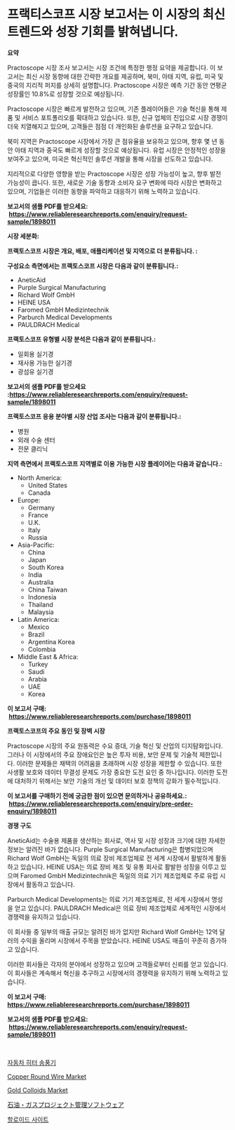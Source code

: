 <p><h1>프랙티스코프 시장 보고서는 이 시장의 최신 트렌드와 성장 기회를 밝혀냅니다.</h1></p><p><strong>요약</strong></p>
<p><p>Practoscope 시장 조사 보고서는 시장 조건에 특정한 행정 요약을 제공합니다. 이 보고서는 최신 시장 동향에 대한 간략한 개요를 제공하며, 북미, 아태 지역, 유럽, 미국 및 중국의 지리적 퍼지를 상세히 설명합니다. Practoscope 시장은 예측 기간 동안 연평균 성장률인 10.8%로 성장할 것으로 예상됩니다.</p><p>Practoscope 시장은 빠르게 발전하고 있으며, 기존 플레이어들은 기술 혁신을 통해 제품 및 서비스 포트폴리오를 확대하고 있습니다. 또한, 신규 업체의 진입으로 시장 경쟁이 더욱 치열해지고 있으며, 고객들은 점점 더 개인화된 솔루션을 요구하고 있습니다.</p><p>북미 지역은 Practoscope 시장에서 가장 큰 점유율을 보유하고 있으며, 향후 몇 년 동안 아태 지역과 중국도 빠르게 성장할 것으로 예상됩니다. 유럽 시장은 안정적인 성장을 보여주고 있으며, 미국은 혁신적인 솔루션 개발을 통해 시장을 선도하고 있습니다.</p><p>지리적으로 다양한 영향을 받는 Practoscope 시장은 성장 가능성이 높고, 향후 발전 가능성이 큽니다. 또한, 새로운 기술 동향과 소비자 요구 변화에 따라 시장은 변화하고 있으며, 기업들은 이러한 동향을 파악하고 대응하기 위해 노력하고 있습니다.</p></p>
<p><strong>보고서의 샘플 PDF를 받으세요: &nbsp;<a href="https://www.reliableresearchreports.com/enquiry/request-sample/1898011">https://www.reliableresearchreports.com/enquiry/request-sample/1898011</a></strong></p>
<p><strong>시장 세분화:</strong></p>
<p><strong> 프랙토스코프 시장은 개요, 배포, 애플리케이션 및 지역으로 더 분류됩니다. :</strong></p>
<p><strong>구성요소 측면에서는 프랙토스코프 시장은 다음과 같이 분류됩니다.:</strong></p>
<p><ul><li>AneticAid</li><li>Purple Surgical Manufacturing</li><li>Richard Wolf GmbH</li><li>HEINE USA</li><li>Faromed GmbH Medizintechnik</li><li>Parburch Medical Developments</li><li>PAULDRACH Medical</li></ul></p>
<p><strong> 프랙토스코프 유형별 시장 분석은 다음과 같이 분류됩니다.:</strong></p>
<p><ul><li>일회용 실기경</li><li>재사용 가능한 실기경</li><li>광섬유 실기경</li></ul></p>
<p><strong>보고서의 샘플 PDF를 받으세요 :<a href="https://www.reliableresearchreports.com/enquiry/request-sample/1898011">https://www.reliableresearchreports.com/enquiry/request-sample/1898011</a></strong></p>
<p><strong> 프랙토스코프 응용 분야별 시장 산업 조사는 다음과 같이 분류됩니다.:</strong></p>
<p><ul><li>병원</li><li>외래 수술 센터</li><li>전문 클리닉</li></ul></p>
<p><strong>지역 측면에서 프랙토스코프 지역별로 이용 가능한 시장 플레이어는 다음과 같습니다.:</strong></p>
<p><ul>
    <li>
        North America:
        <ul>
            <li>United States</li>
            <li>Canada</li>
        </ul>
    </li>
    <li>
        Europe:
        <ul>
            <li>Germany</li>
            <li>France</li>
            <li>U.K.</li>
            <li>Italy</li>
            <li>Russia</li>
        </ul>
    </li>
    <li>
        Asia-Pacific:
        <ul>
            <li>China</li>
            <li>Japan</li>
            <li>South Korea</li>
            <li>India</li>
            <li>Australia</li>
            <li>China Taiwan</li>
            <li>Indonesia</li>
            <li>Thailand</li>
            <li>Malaysia</li>
        </ul>
    </li>
    <li>
        Latin America:
        <ul>
            <li>Mexico</li>
            <li>Brazil</li>
            <li>Argentina Korea</li>
            <li>Colombia</li>
        </ul>
    </li>
    <li>
        Middle East & Africa:
        <ul>
            <li>Turkey</li>
            <li>Saudi</li>
            <li>Arabia</li>
            <li>UAE</li>
            <li>Korea</li>
        </ul>
    </li>
    </ul></p>
<p><strong>이 보고서 구매: &nbsp;<a href="https://www.reliableresearchreports.com/purchase/1898011">https://www.reliableresearchreports.com/purchase/1898011</a></strong></p>
<p><strong>프랙토스코프의 주요 동인 및 장벽 시장</strong></p>
<p><p>Practoscope 시장의 주요 원동력은 수요 증대, 기술 혁신 및 산업의 디지턈화입니다. 그러나 이 시장에서의 주요 장애요인은 높은 투자 비용, 보안 문제 및 기술적 제한입니다. 이러한 문제들은 채택의 어려움을 초래하며 시장 성장을 제한할 수 있습니다. 또한 사생활 보호와 데이터 무결성 문제도 가장 중요한 도전 요인 중 하나입니다. 이러한 도전에 대처하기 위해서는 보안 기술의 개선 및 데이터 보호 정책의 강화가 필수적입니다.</p></p>
<p><strong>이 보고서를 구매하기 전에 궁금한 점이 있으면 문의하거나 공유하세요.: &nbsp;<a href="https://www.reliableresearchreports.com/enquiry/pre-order-enquiry/1898011">https://www.reliableresearchreports.com/enquiry/pre-order-enquiry/1898011</a></strong></p>
<p><strong>경쟁 구도</strong></p>
<p><p>AneticAid는 수술용 제품을 생산하는 회사로, 역사 및 시장 성장과 크기에 대한 자세한 정보는 알려진 바가 없습니다. Purple Surgical Manufacturing은 합병되었으며 Richard Wolf GmbH는 독일의 의료 장비 제조업체로 전 세계 시장에서 활발하게 활동하고 있습니다. HEINE USA는 의료 장비 제조 및 유통 회사로 활발한 성장을 이루고 있으며 Faromed GmbH Medizintechnik은 독일의 의료 기기 제조업체로 주로 유럽 시장에서 활동하고 있습니다.</p><p>Parburch Medical Developments는 의료 기기 제조업체로, 전 세계 시장에서 명성을 얻고 있습니다. PAULDRACH Medical은 의료 장비 제조업체로 세계적인 시장에서 경쟁력을 유지하고 있습니다.</p><p>이 회사들 중 일부의 매출 규모는 알려진 바가 없지만 Richard Wolf GmbH는 12억 달러의 수익을 올리며 시장에서 주목을 받았습니다. HEINE USA도 매출이 꾸준히 증가하고 있습니다.</p><p>이러한 회사들은 각자의 분야에서 성장하고 있으며 고객들로부터 신뢰를 얻고 있습니다. 이 회사들은 계속해서 혁신을 추구하고 시장에서의 경쟁력을 유지하기 위해 노력하고 있습니다.</p></p>
<p><strong>이 보고서 구매: &nbsp; <a href="https://www.reliableresearchreports.com/purchase/1898011">https://www.reliableresearchreports.com/purchase/1898011</a></strong></p>
<p><strong>보고서의 샘플 PDF를 받으세요: &nbsp;<a href="https://www.reliableresearchreports.com/enquiry/request-sample/1898011">https://www.reliableresearchreports.com/enquiry/request-sample/1898011</a></strong><strong></strong></p>
<p>&nbsp;</p>
<p><p><a href="https://github.com/vsap75a286l/Market-Research-Report-List-1/blob/main/3185424193969.md">자동차 히터 송풍기</a></p><p><a href="https://github.com/johnbach50/Market-Research-Report-List-2/blob/main/copper-round-wire-market.md">Copper Round Wire Market</a></p><p><a href="https://github.com/lylyparadise/Market-Research-Report-List-2/blob/main/gold-colloids-market.md">Gold Colloids Market</a></p><p><a href="https://github.com/joaejkdzgyljvo6/Market-Research-Report-List-1/blob/main/4942895194245.md">石油・ガスプロジェクト管理ソフトウェア</a></p><p><a href="https://medium.com/@cute_priencsss/%ED%95%A0%EB%A1%9C%EC%9D%B4%EC%82%AC%EC%9D%B4%ED%8A%B8-%EC%8B%9C%EC%9E%A5-%EC%8B%9C%EC%9E%A5-cagr-%EC%8B%9C%EC%9E%A5-%EB%8F%99%ED%96%A5-%EB%B0%8F-%EC%84%B1%EC%9E%A5-%EC%A0%84%EB%9E%B5%EC%97%90-%EB%8C%80%ED%95%9C-%ED%86%B5%EC%B0%B0%EB%A0%A5-b35a80ae84f4">할로이드 사이트</a></p></p>